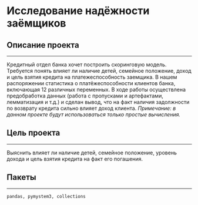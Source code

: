 # Исследование надёжности заёмщиков

## Описание проекта
___
Кредитный отдел банка хочет построить скоринговую модель. Требуется понять влияет ли наличие детей, семейное положение, доход и цель взятия кредита на платежеспособность заемщика. В нашем распоряжении статистика о платёжеспособности клиентов банка, включающая 12 различных переменных. В  ходе работы осуществлена предобработка данных (работа с пропусками и артефактами, лемматизация и т.д.) и сделан вывод, что на факт наличия задолжности по возврату кредита сильно влияет доход клиента. _Примечание: в данном проекте будут использоваться только простые вычисления._

## Цель проекта
___
Выяснить влияет ли наличие детей, семейное положение, уровень дохода и цель взятия кредита на факт его погашения.

## Пакеты
___
`pandas, pymystem3, collections`

